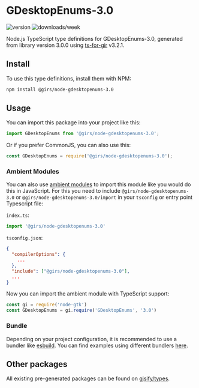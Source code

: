 
# GDesktopEnums-3.0

![version](https://img.shields.io/npm/v/@girs/node-gdesktopenums-3.0)
![downloads/week](https://img.shields.io/npm/dw/@girs/node-gdesktopenums-3.0)


Node.js TypeScript type definitions for GDesktopEnums-3.0, generated from library version 3.0.0 using [ts-for-gir](https://github.com/gjsify/ts-for-gir) v3.2.1.


## Install

To use this type definitions, install them with NPM:
```bash
npm install @girs/node-gdesktopenums-3.0
```

## Usage

You can import this package into your project like this:
```ts
import GDesktopEnums from '@girs/node-gdesktopenums-3.0';
```

Or if you prefer CommonJS, you can also use this:
```ts
const GDesktopEnums = require('@girs/node-gdesktopenums-3.0');
```

### Ambient Modules

You can also use [ambient modules](https://github.com/gjsify/ts-for-gir/tree/main/packages/cli#ambient-modules) to import this module like you would do this in JavaScript.
For this you need to include `@girs/node-gdesktopenums-3.0` or `@girs/node-gdesktopenums-3.0/import` in your `tsconfig` or entry point Typescript file:

`index.ts`:
```ts
import '@girs/node-gdesktopenums-3.0'
```

`tsconfig.json`:
```json
{
  "compilerOptions": {
    ...
  },
  "include": ["@girs/node-gdesktopenums-3.0"],
  ...
}
```

Now you can import the ambient module with TypeScript support: 

```ts
const gi = require('node-gtk')
const GDesktopEnums = gi.require('GDesktopEnums', '3.0')
```


### Bundle

Depending on your project configuration, it is recommended to use a bundler like [esbuild](https://esbuild.github.io/). You can find examples using different bundlers [here](https://github.com/gjsify/ts-for-gir/tree/main/examples).

## Other packages

All existing pre-generated packages can be found on [gjsify/types](https://github.com/gjsify/types).


